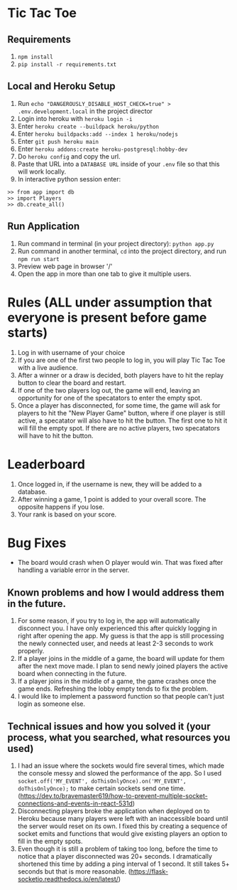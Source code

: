 # Tic Tac Toe 

## Requirements
1. `npm install`
2. `pip install -r requirements.txt`

## Local and Heroku Setup
1. Run `echo "DANGEROUSLY_DISABLE_HOST_CHECK=true" > .env.development.local` in the project director
2. Login into heroku with `heroku login -i` 
3. Enter `heroku create --buildpack heroku/python`
4. Enter `heroku buildpacks:add --index 1 heroku/nodejs`
5. Enter `git push heroku main`
6. Enter `heroku addons:create heroku-postgresql:hobby-dev`
7. Do `heroku config` and copy the url.
8. Paste that URL into a `DATABASE URL` inside of your `.env` file so that this will work locally.
9. In interactive python session enter:
```
>> from app import db
>> import Players
>> db.create_all()
```

## Run Application
1. Run command in terminal (in your project directory): `python app.py`
2. Run command in another terminal, `cd` into the project directory, and run `npm run start`
3. Preview web page in browser '/'
4. Open the app in more than one tab to give it multiple users.

# Rules (ALL under assumption that everyone is present before game starts)
1. Log in with username of your choice
2. If you are one of the first two people to log in, you will play Tic Tac Toe with a live audience.
3. After a winner or a draw is decided, both players have to hit the replay button to clear the board and restart.
4. If one of the two players log out, the game will end, leaving an opportunity for one of the specatators to enter the empty spot.
5. Once a player has disconnected, for some time, the game will ask for players to hit the "New Player Game" button, where if one player is still active, a specatator will also have to hit the button. The first one to hit it will fill the empty spot. If there are no active players, two specatators will have to hit the button.

# Leaderboard
1. Once logged in, if the username is new, they will be added to a database.
2. After winning a game, 1 point is added to your overall score. The opposite happens if you lose.
3. Your rank is based on your score.

# Bug Fixes
+ The board would crash when O player would win. That was fixed after handling a variable error in the server.

## Known problems and how I would address them in the future. 
1. For some reason, if you try to log in, the app will automatically disconnect you. I have only experienced this after quickly logging in right after opening the app. My guess is that the app is still processing the newly connected user, and needs at least 2-3 seconds to work properly.
2. If a player joins in the middle of a game, the board will update for them after the next move made. I plan to send newly joined players the active board when connecting in the future.
3. If a player joins in the middle of a game, the game crashes once the game ends. Refreshing the lobby empty tends to fix the problem.
4. I would like to implement a password function so that people can't just login as someone else.

## Technical issues and how you solved it (your process, what you searched, what resources you used)
1. I had an issue where the sockets would fire several times, which made the console messy and slowed the performance of the app. So I used `socket.off('MY_EVENT', doThisOnlyOnce).on('MY_EVENT', doThisOnlyOnce);` to make certain sockets send one time. (https://dev.to/bravemaster619/how-to-prevent-multiple-socket-connections-and-events-in-react-531d)
2. Disconnecting players broke the application when deployed on to Heroku because many players were left with an inaccessible board until the server would reset on its own. I fixed this by creating a sequence of socket emits and functions that would give existing players an option to fill in the empty spots.
3. Even though it is still a problem of taking too long, before the time to notice that a player disconnected was 20+ seconds. I dramatically shortened this time by adding a ping interval of 1 second. It still takes 5+ seconds but that is more reasonable. (https://flask-socketio.readthedocs.io/en/latest/)